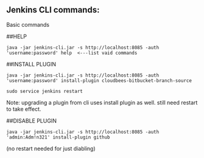 ## Jenkins CLI commands:

Basic commands


##HELP
```
java -jar jenkins-cli.jar -s http://localhost:8085 -auth 'username:password' help  <---list vaid commands
```
##INSTALL PLUGIN
```
java -jar jenkins-cli.jar -s http://localhost:8085 -auth 'username:password' install-plugin cloudbees-bitbucket-branch-source

sudo service jenkins restart
```
Note: upgrading a plugin from cli uses install plugin as well. still need restart to take effect.


##DISABLE PLUGIN
```
java -jar jenkins-cli.jar -s http://localhost:8085 -auth 'admin:Adm!n321' install-plugin github
```
(no restart needed for just diabling)
